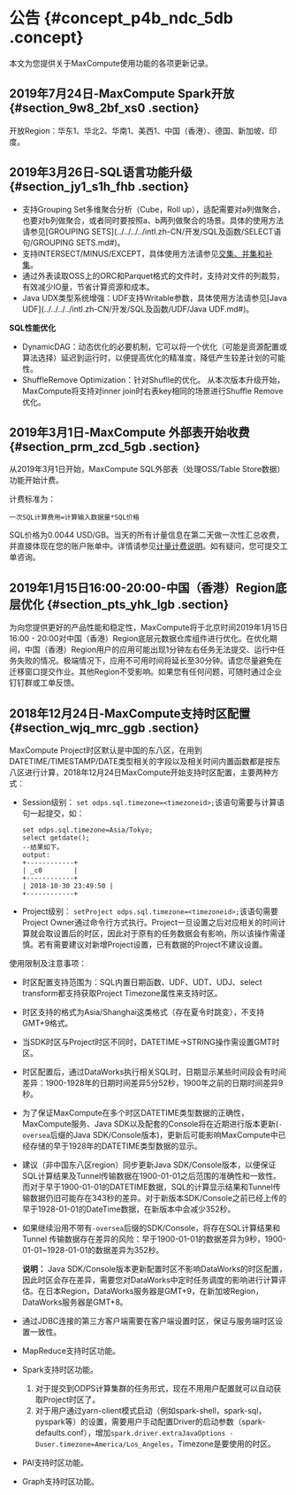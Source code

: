 # 公告 {#concept_p4b_ndc_5db .concept}

本文为您提供关于MaxCompute使用功能的各项更新记录。

## 2019年7月24日-MaxCompute Spark开放 {#section_9w8_2bf_xs0 .section}

开放Region：华东1、华北2、华南1、美西1、中国（香港）、德国、新加坡、印度。

## 2019年3月26日-SQL语言功能升级 {#section_jy1_s1h_fhb .section}

-   支持Grouping Set多维聚合分析（Cube，Roll up），适配需要对a列做聚合，也要对b列做聚合，或者同时要按照a、b两列做聚合的场景。具体的使用方法请参见[GROUPING SETS](../../../../intl.zh-CN/开发/SQL及函数/SELECT语句/GROUPING SETS.md#)。
-   支持INTERSECT/MINUS/EXCEPT，具体使用方法请参见[交集、并集和补集](../../../../intl.zh-CN/开发/SQL及函数/SELECT语句/交集、并集和补集.md#)。
-   通过外表读取OSS上的ORC和Parquet格式的文件时，支持对文件的列裁剪，有效减少IO量，节省计算资源和成本。
-   Java UDX类型系统增强：UDF支持Writable参数，具体使用方法请参见[Java UDF](../../../../intl.zh-CN/开发/SQL及函数/UDF/Java UDF.md#)。

 **SQL性能优化** 

-   DynamicDAG：动态优化的必要机制，它可以将一个优化（可能是资源配置或算法选择）延迟到运行时，以便提高优化的精准度，降低产生较差计划的可能性。
-   ShuffleRemove Optimization：针对Shuflle的优化。 从本次版本升级开始，MaxCompute将支持对inner join时右表key相同的场景进行Shuffle Remove优化。

## 2019年3月1日-MaxCompute 外部表开始收费 {#section_prm_zcd_5gb .section}

从2019年3月1日开始，MaxCompute SQL外部表（处理OSS/Table Store数据）功能开始计费。

计费标准为：

``` {#codeblock_rw4_5v4_y2n}
一次SQL计算费用=计算输入数据量*SQL价格
```

SQL价格为0.0044 USD/GB。当天的所有计量信息在第二天做一次性汇总收费，并直接体现在您的账户账单中。详情请参见[计量计费说明](../../../../intl.zh-CN/产品定价/计量计费说明.md#)。如有疑问，您可提交工单咨询。

## 2019年1月15日16:00-20:00-中国（香港）Region底层优化 {#section_pts_yhk_lgb .section}

为向您提供更好的产品性能和稳定性，MaxCompute将于北京时间2019年1月15日16:00 - 20:00对中国（香港）Region底层元数据仓库组件进行优化。在优化期间，中国（香港）Region用户的应用可能出现1分钟左右任务无法提交、运行中任务失败的情况。极端情况下，应用不可用时间将延长至30分钟。请您尽量避免在迁移窗口提交作业。其他Region不受影响。如果您有任何问题，可随时通过企业钉钉群或工单反馈。

## 2018年12月24日-MaxCompute支持时区配置 {#section_wjq_mrc_ggb .section}

MaxCompute Project时区默认是中国的东八区，在用到DATETIME/TIMESTAMP/DATE类型相关的字段以及相关时间内置函数都是按东八区进行计算，2018年12月24日MaxCompute开始支持时区配置，主要两种方式：

-   Session级别： `set odps.sql.timezone=<timezoneid>;`该语句需要与计算语句一起提交，如：

    ``` {#codeblock_snj_sk8_jjw}
    set odps.sql.timezone=Asia/Tokyo;
    select getdate();
    --结果如下。
    output:
    +------------+
    | _c0        |
    +------------+
    | 2018-10-30 23:49:50 |
    +------------+
    ```

-   Project级别： `setProject odps.sql.timezone=<timezoneid>;`该语句需要Project Owner通过命令行方式执行。Project一旦设置之后对应相关的时间计算就会取设置后的时区，因此对于原有的任务数据会有影响，所以该操作需谨慎。若有需要建议对新增Project设置，已有数据的Project不建议设置。

使用限制及注意事项：

-   时区配置支持范围为：SQL内置日期函数、UDF、UDT、UDJ、select transform都支持获取Project Timezone属性来支持时区。
-   时区支持的格式为Asia/Shanghai这类格式（存在夏令时跳变），不支持GMT+9格式。
-   当SDK时区与Project时区不同时，DATETIME-\>STRING操作需设置GMT时区。
-   时区配置后，通过DataWorks执行相关SQL时，日期显示某些时间段会有时间差异：1900-1928年的日期时间差异5分52秒，1900年之前的日期时间差异9秒。
-   为了保证MaxCompute在多个时区DATETIME类型数据的正确性，MaxCompute服务、Java SDK以及配套的Console将在近期进行版本更新\(`-oversea`后缀的Java SDK/Console版本\)，更新后可能影响MaxCompute中已经存储的早于1928年的DATETIME类型数据的显示。
-   建议（非中国东八区region）同步更新Java SDK/Console版本，以便保证SQL计算结果及Tunnel传输数据在1900-01-01之后范围的准确性和一致性。而对于早于1900-01-01的DATETIME数据，SQL的计算显示结果和Tunnel传输数据仍旧可能存在343秒的差异。对于新版本SDK/Console之前已经上传的早于1928-01-01的DateTime数据，在新版本中会减少352秒。
-   如果继续沿用不带有`-oversea`后缀的SDK/Console，将存在SQL计算结果和Tunnel 传输数据存在差异的风险：早于1900-01-01的数据差异为9秒，1900-01-01~1928-01-01的数据差异为352秒。

    **说明：** Java SDK/Console版本更新配置时区不影响DataWorks的时区配置，因此时区会存在差异，需要您对DataWorks中定时任务调度的影响进行计算评估。在日本Region，DataWorks服务器是GMT+9，在新加坡Region，DataWorks服务器是GMT+8。

-   通过JDBC连接的第三方客户端需要在客户端设置时区，保证与服务端时区设置一致性。
-   MapReduce支持时区功能。
-   Spark支持时区功能。
    1.  对于提交到ODPS计算集群的任务形式，现在不用用户配置就可以自动获取Project时区了。
    2.  对于用户通过yarn-client模式启动（例如spark-shell，spark-sql，pyspark等）的设置，需要用户手动配置Driver的启动参数（spark-defaults.conf），增加`spark.driver.extraJavaOptions -Duser.timezone=America/Los_Angeles`，Timezone是要使用的时区。
-   PAI支持时区功能。
-   Graph支持时区功能。

